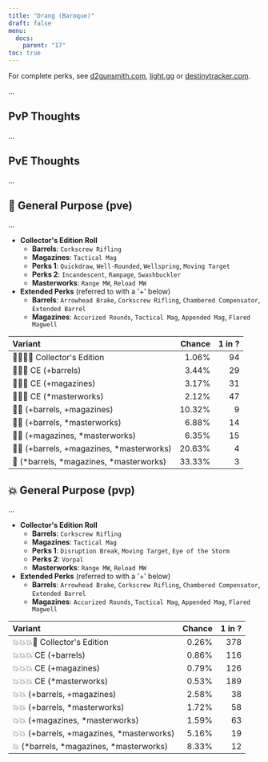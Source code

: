 ```yaml
---
title: "Drang (Baroque)"
draft: false
menu:
  docs:
    parent: "17"
toc: true
---
```


For complete perks, see [d2gunsmith.com](https://d2gunsmith.com/w/502356570), [light.gg](https://www.light.gg/db/items/502356570) or [destinytracker.com](https://destinytracker.com/destiny-2/db/items/502356570).

...

## PvP Thoughts

...

## PvE Thoughts

...

## 👾 General Purpose (pve)

...

* **Collector's Edition Roll**
  * **Barrels**: `Corkscrew Rifling`
  * **Magazines**: `Tactical Mag`
  * **Perks 1**: `Quickdraw`, `Well-Rounded`, `Wellspring`, `Moving Target`
  * **Perks 2**: `Incandescent`, `Rampage`, `Swashbuckler`
  * **Masterworks**: `Range MW`, `Reload MW`
* **Extended Perks** (referred to with a '+' below)
  * **Barrels**: `Arrowhead Brake`, `Corkscrew Rifling`, `Chambered Compensator`, `Extended Barrel`
  * **Magazines**: `Accurized Rounds`, `Tactical Mag`, `Appended Mag`, `Flared Magwell`

| Variant | Chance | 1 in ? |
|:-|-:|-:|
| 👾👾👾🌟 Collector's Edition | 1.06% | 94 |
| 👾👾👾 CE (+barrels) | 3.44% | 29 |
| 👾👾👾 CE (+magazines) | 3.17% | 31 |
| 👾👾👾 CE (*masterworks) | 2.12% | 47 |
| 👾👾 (+barrels, +magazines) | 10.32% | 9 |
| 👾👾 (+barrels, *masterworks) | 6.88% | 14 |
| 👾👾 (+magazines, *masterworks) | 6.35% | 15 |
| 👾👾 (+barrels, +magazines, *masterworks) | 20.63% | 4 |
| 👾 (*barrels, *magazines, *masterworks) | 33.33% | 3 |

## 💥 General Purpose (pvp)

...

* **Collector's Edition Roll**
  * **Barrels**: `Corkscrew Rifling`
  * **Magazines**: `Tactical Mag`
  * **Perks 1**: `Disruption Break`, `Moving Target`, `Eye of the Storm`
  * **Perks 2**: `Vorpal`
  * **Masterworks**: `Range MW`, `Reload MW`
* **Extended Perks** (referred to with a '+' below)
  * **Barrels**: `Arrowhead Brake`, `Corkscrew Rifling`, `Chambered Compensator`, `Extended Barrel`
  * **Magazines**: `Accurized Rounds`, `Tactical Mag`, `Appended Mag`, `Flared Magwell`

| Variant | Chance | 1 in ? |
|:-|-:|-:|
| 💥💥💥🌟 Collector's Edition | 0.26% | 378 |
| 💥💥💥 CE (+barrels) | 0.86% | 116 |
| 💥💥💥 CE (+magazines) | 0.79% | 126 |
| 💥💥💥 CE (*masterworks) | 0.53% | 189 |
| 💥💥 (+barrels, +magazines) | 2.58% | 38 |
| 💥💥 (+barrels, *masterworks) | 1.72% | 58 |
| 💥💥 (+magazines, *masterworks) | 1.59% | 63 |
| 💥💥 (+barrels, +magazines, *masterworks) | 5.16% | 19 |
| 💥 (*barrels, *magazines, *masterworks) | 8.33% | 12 |

